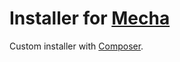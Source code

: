 Installer for [Mecha](https://github.com/mecha-cms/mecha)
=========================================================

Custom installer with [Composer](https://getcomposer.org/doc/articles/custom-installers.md).